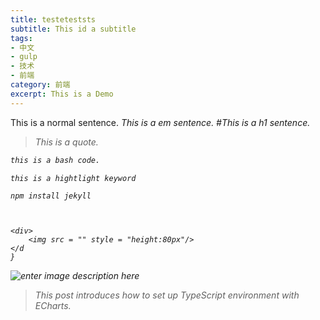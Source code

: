 ```yaml
---
title: testeteststs
subtitle: This id a subtitle
tags:
- 中文
- gulp
- 技术
- 前端
category: 前端
excerpt: This is a Demo
---
```


This is a normal sentence.
<em>This is a em sentence.<em>
#This is a h1 sentence.
> This is a quote.

~~~bash
this is a bash code.
~~~
`this is a hightlight keyword`

    npm install jekyll

 

    <div>
	    <img src = "" style = "height:80px"/>
    </d
	}

   



![enter image description here](http://120.27.93.212:8080/pic-server//upload/2/2/timeago3723c8465-3443-4b30-a67b-d1963bdfc2d9.png)
> This post introduces how to set up TypeScript environment with ECharts.

